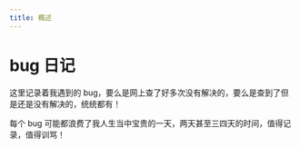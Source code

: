 ```yaml
---
title: 概述
---
```


# bug 日记

这里记录着我遇到的 bug，要么是网上查了好多次没有解决的，要么是查到了但是还是没有解决的，统统都有！

每个 bug 可能都浪费了我人生当中宝贵的一天，两天甚至三四天的时间，值得记录，值得训骂！
